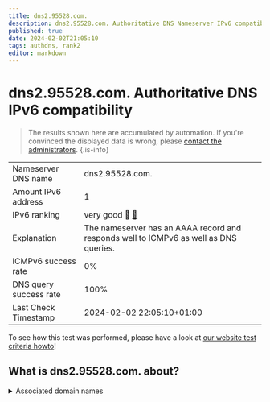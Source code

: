 ```yaml
---
title: dns2.95528.com.
description: dns2.95528.com. Authoritative DNS Nameserver IPv6 compatibility
published: true
date: 2024-02-02T21:05:10
tags: authdns, rank2
editor: markdown
---
```


# dns2.95528.com. Authoritative DNS IPv6 compatibility

> The results shown here are accumulated by automation. If you're convinced the displayed data is wrong, please [contact the administrators](/howto/chat). 
{.is-info}




|   |   |
| - | - |
| Nameserver DNS name | dns2.95528.com.
| Amount IPv6 address | 1
| IPv6 ranking | very good :2nd_place_medal: [🔗](/howto/ranking) |
| Explanation | The nameserver has an AAAA record and responds well to ICMPv6 as well as DNS queries. |
| ICMPv6 success rate | 0%|
| DNS query success rate | 100% |
| Last Check Timestamp | 2024-02-02 22:05:10+01:00 |

To see how this test was performed, please have a look at [our website test criteria howto](/howto/testcriteria/authdns)!


## What is dns2.95528.com. about?






<details>
<summary>Associated domain names</summary>

www.spdb.com.cn

</details>
